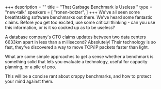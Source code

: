 +++
description = ""
title = "That Garbage Benchmark is Useless "
type = "new-talk"
speakers = [
        "ronen-botzer",
]
+++
We've all seen some breathtaking software benchmarks out there. We've heard some fantastic claims. Before you get too excited, use some critical thinking - can you use this information, or is it so cooked up as to be useless?

A database company's CTO claims updates between two data centers 6633km apart in less than a millisecond? Absolutely! Their technology is so fast, they've discovered a way to move TCP/IP packets faster than light.

What are some simple approaches to get a sense whether a benchmark is something solid that lets you evaluate a technology, useful for capacity planning, or a pile of poo.

This will be a concise rant about crappy benchmarks, and how to protect your mind against them.